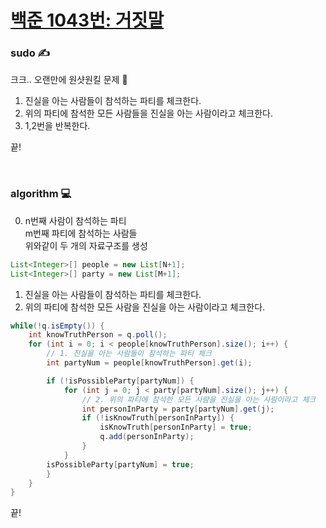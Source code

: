 # [백준 1043번: 거짓말](https://www.acmicpc.net/problem/1043)

### sudo ✍
크크.. 오랜만에 원샷원킬 문제 🔪  

1. 진실을 아는 사람들이 참석하는 파티를 체크한다.
2. 위의 파티에 참석한 모든 사람들을 진실을 아는 사람이라고 체크한다.
3. 1,2번을 반복한다.

끝!

<br>

### algorithm 💻
0. n번째 사람이 참석하는 파티  
m번째 파티에 참석하는 사람들  
위와같이 두 개의 자료구조를 생성
```java
List<Integer>[] people = new List[N+1];
List<Integer>[] party = new List[M+1];
```

1. 진실을 아는 사람들이 참석하는 파티를 체크한다.
2. 위의 파티에 참석한 모든 사람을 진실을 아는 사람이라고 체크한다.
```java
while(!q.isEmpty()) {
    int knowTruthPerson = q.poll();
    for (int i = 0; i < people[knowTruthPerson].size(); i++) {
        // 1. 진실을 아는 사람들이 참석하는 파티 체크
        int partyNum = people[knowTruthPerson].get(i);  

        if (!isPossibleParty[partyNum]) {
            for (int j = 0; j < party[partyNum].size(); j++) {
                // 2. 위의 파티에 참석한 모든 사람을 진실을 아는 사람이라고 체크
                int personInParty = party[partyNum].get(j);     
                if (!isKnowTruth[personInParty]) {
                    isKnowTruth[personInParty] = true;
                    q.add(personInParty);
                }
            }
        isPossibleParty[partyNum] = true;
        }
    }
}
```

끝!